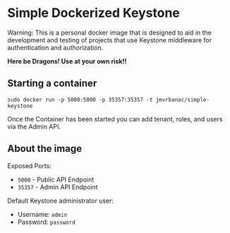 Simple Dockerized Keystone
===========================

Warning: This is a personal docker image that is designed to aid
in the development and testing of projects that use Keystone
middleware for authentication and authorization.

**Here be Dragons! Use at your own risk!!**

Starting a container
----------------------

```
sudo docker run -p 5000:5000 -p 35357:35357 -t jmvrbanac/simple-keystone
```

Once the Container has been started you can add tenant, roles,
and users via the Admin API.


About the image
-------------
Exposed Ports:

 * ```5000``` - Public API Endpoint
 * ```35357``` - Admin API Endpoint

Default Keystone administrator user:

 * Username: ```admin```
 * Password: ```password```
